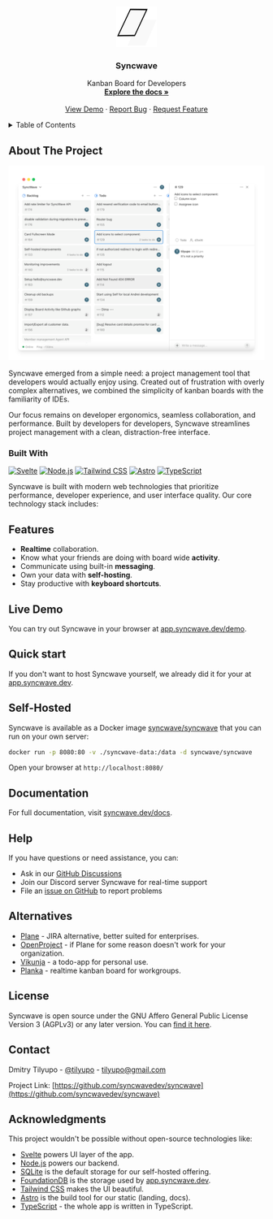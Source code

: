 <!-- [![Forks][forks-shield]][forks-url]
[![Stargazers][stars-shield]][stars-url]
[![Issues][issues-shield]][issues-url]
[![AGPL-3.0][license-shield]][license-url]
<br /> -->

<div align="center">
  <a href="https://github.com/syncwavedev/syncwave">
    <img src="packages/www/public/assets/logo/logo.png" alt="Logo" width="80" height="80">
  </a>

  <h3 align="center">Syncwave</h3>

  <p align="center">
    Kanban Board for Developers
    <br />
    <a href="https://github.com/syncwavedev/syncwave"><strong>Explore the docs »</strong></a>
    <br />
    <br />
    <a href="https://app.syncwave.dev/demo">View Demo</a>
    &middot;
    <a href="https://github.com/syncwavedev/syncwave/issues/new?labels=bug&template=bug-report---.md">Report Bug</a>
    &middot;
    <a href="https://github.com/syncwavedev/syncwave/issues/new?labels=enhancement&template=feature-request---.md">Request Feature</a>
  </p>
</div>

<!-- TABLE OF CONTENTS -->
<details>
  <summary>Table of Contents</summary>
  <ol>
    <li>
      <a href="#about-the-project">About The Project</a>
        <li><a href="#built-with">Built With</a></li>
      </ul>
    </li>
    <li><a href="#features">Features</a></li>
    <li><a href="#quick-start">Quick start</a></li>
    <li><a href="#self-hosted">Self-Hosted</a></li>
    <li><a href="#documentation">Documentation</a></li>
    <li><a href="#help">Help</a></li>
    <li><a href="#alternatives">Alternatives</a></li>
    <li><a href="#license">License</a></li>
    <li><a href="#contact">Contact</a></li>
    <li><a href="#acknowledgments">Acknowledgments</a></li>
  </ol>
</details>

## About The Project

<picture>
    <source media="(prefers-color-scheme: dark)" srcset="./packages/www/src/assets/syncwave-window-screenshot-dark-v2.png">
    <source media="(prefers-color-scheme: light)" srcset="./packages/www/src/assets/syncwave-window-screenshot-light-v2.png">
    <img alt="Syncwave Screenshot" src="./packages/www/src/assets/syncwave-window-screenshot-light-v2.png">
</picture>

Syncwave emerged from a simple need: a project management tool that developers would actually enjoy using. Created out of frustration with overly complex alternatives, we combined the simplicity of kanban boards with the familiarity of IDEs.

Our focus remains on developer ergonomics, seamless collaboration, and performance. Built by developers for developers, Syncwave streamlines project management with a clean, distraction-free interface.

### Built With

[![Svelte][Svelte.dev]][Svelte-url]
[![Node.js][Node.js]][Node-url]
[![Tailwind CSS][Tailwind-CSS]][Tailwind-CSS-url]
[![Astro][Astro]][Astro-url]
[![TypeScript][TypeScript]][TypeScript-url]

Syncwave is built with modern web technologies that prioritize performance, developer experience, and user interface quality. Our core technology stack includes:

## Features

- **Realtime** collaboration.
- Know what your friends are doing with board wide **activity**.
- Communicate using built-in **messaging**.
- Own your data with **self-hosting**.
- Stay productive with **keyboard shortcuts**.

## Live Demo

You can try out Syncwave in your browser at [app.syncwave.dev/demo](https://app.syncwave.dev/demo).

## Quick start

If you don't want to host Syncwave yourself, we already did it for your at [app.syncwave.dev](https://app.syncwave.dev).

## Self-Hosted

Syncwave is available as a Docker image [syncwave/syncwave](http://hub.docker.com/r/syncwave/syncwave) that you can run on your own server:

```sh
docker run -p 8080:80 -v ./syncwave-data:/data -d syncwave/syncwave
```

Open your browser at `http://localhost:8080/`

## Documentation

For full documentation, visit [syncwave.dev/docs](https://www.syncwave.dev/docs).

## Help

If you have questions or need assistance, you can:

- Ask in our [GitHub Discussions](https://github.com/syncwavedev/syncwave/discussions)
- Join our Discord server Syncwave for real-time support
- File an [issue on GitHub](https://github.com/syncwavedev/syncwave/issues) to report problems

## Alternatives

- [Plane](http://github.com/makeplane/plane/) - JIRA alternative, better suited for enterprises.
- [OpenProject](https://github.com/opf/openproject) - if Plane for some reason doesn't work for your organization.
- [Vikunja](https://github.com/go-vikunja/vikunja/tree/main) - a todo-app for personal use.
- [Planka](https://github.com/plankanban/planka) - realtime kanban board for workgroups.

## License

Syncwave is open source under the GNU Affero General Public License Version 3 (AGPLv3) or any later version. You can [find it here](./LICENSE).

## Contact

Dmitry Tilyupo - [@tilyupo](https://x.com/dmitrytilyupo) - tilyupo@gmail.com

Project Link: [https://github.com/syncwavedev/syncwave](https://github.com/syncwavedev/syncwave)

## Acknowledgments

This project wouldn't be possible without open-source technologies like:

- [Svelte](https://github.com/sveltejs/svelte) powers UI layer of the app.
- [Node.js](https://github.com/nodejs/node) powers our backend.
- [SQLite](https://github.com/sqlite/sqlite) is the default storage for our self-hosted offering.
- [FoundationDB](https://github.com/apple/foundationdb) is the storage used by [app.syncwave.dev](https://app.syncwave.dev).
- [Tailwind CSS](https://github.com/tailwindlabs/tailwindcss) makes the UI beautiful.
- [Astro](https://github.com/withastro/astro) is the build tool for our static (landing, docs).
- [TypeScript](https://github.com/microsoft/TypeScript) - the whole app is written in TypeScript.

<!-- MARKDOWN LINKS & IMAGES -->
<!-- https://www.markdownguide.org/basic-syntax/#reference-style-links -->

[contributors-shield]: https://img.shields.io/github/contributors/syncwavedev/syncwave.svg?style=for-the-badge
[contributors-url]: https://github.com/syncwavedev/syncwave/graphs/contributors
[forks-shield]: https://img.shields.io/github/forks/syncwavedev/syncwave.svg?style=for-the-badge
[forks-url]: https://github.com/syncwavedev/syncwave/network/members
[stars-shield]: https://img.shields.io/github/stars/syncwavedev/syncwave.svg?style=for-the-badge
[stars-url]: https://github.com/syncwavedev/syncwave/stargazers
[issues-shield]: https://img.shields.io/github/issues/syncwavedev/syncwave.svg?style=for-the-badge
[issues-url]: https://github.com/syncwavedev/syncwave/issues
[license-shield]: https://img.shields.io/github/license/syncwavedev/syncwave.svg?style=for-the-badge
[license-url]: https://github.com/syncwavedev/syncwave/blob/master/LICENSE
[product-screenshot]: images/screenshot.png
[Next.js]: https://img.shields.io/badge/next.js-000000?style=for-the-badge&logo=nextdotjs&logoColor=white
[Svelte.dev]: https://img.shields.io/badge/Svelte-4A4A55?style=for-the-badge&logo=svelte&logoColor=FF3E00
[Svelte-url]: https://svelte.dev/
[Node.js]: https://img.shields.io/badge/Node.js-339933?style=for-the-badge&logo=nodedotjs&logoColor=white
[Node-url]: https://nodejs.org/
[Tailwind-CSS]: https://img.shields.io/badge/Tailwind_CSS-06B6D4?style=for-the-badge&logo=tailwind-css&logoColor=white
[Tailwind-CSS-url]: https://tailwindcss.com/
[Astro]: https://img.shields.io/badge/Astro-FF5C00?style=for-the-badge&logo=astro&logoColor=white
[Astro-url]: https://astro.build/
[TypeScript]: https://img.shields.io/badge/TypeScript-007ACC?style=for-the-badge&logo=typescript&logoColor=white
[TypeScript-url]: https://www.typescriptlang.org/
